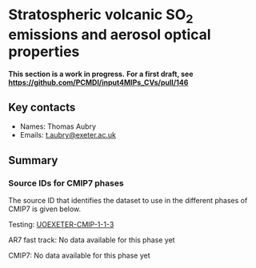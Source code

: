 # Stratospheric volcanic SO<sub>2</sub> emissions and aerosol optical properties

**This section is a work in progress.**
**For a first draft, see https://github.com/PCMDI/input4MIPs_CVs/pull/146**

## Key contacts

- Names: Thomas Aubry
- Emails: t.aubry@exeter.ac.uk

<!--- begin-revision-history:UOEXETER-CMIP -->
<!--- Do not edit this section, it is automatically updated when the docs are built -->
<!--- No revisions, hence section is blank -->
<!--- end-revision-history -->

## Summary

<!--- begin-cmip7-phases-source-ids:"Stratospheric volcanic SO<sub>2</sub> emissions and aerosol optical properties" -->
<!--- Do not edit this section, it is automatically updated when the docs are built -->
### Source IDs for CMIP7 phases

The source ID that identifies the dataset to use in the different phases of CMIP7 is given below.

Testing: [UOEXETER-CMIP-1-1-3](https://aims2.llnl.gov/search?project=input4MIPs&versionType=all&&activeFacets=%7B%22source_id%22%3A%22UOEXETER-CMIP-1-1-3%22%7D)

AR7 fast track: No data available for this phase yet

CMIP7: No data available for this phase yet

<!--- end-cmip7-phases-source-ids -->
